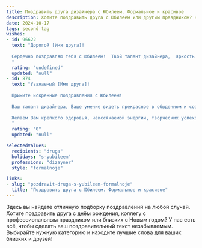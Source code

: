 ```yaml
---
title: Поздравить друга дизайнера с Юбилеем. Формальное и красивое
description: Хотите поздравить друга с Юбилеем или другим праздником? Наш ИИ создаст незабываемое поздравление, а вы обязательно выделитесь среди других.  
date: 2024-10-17
tags: second tag
wishes:
- id: 96622
  text: "Дорогой [Имя друга]!
  
  Сердечно поздравляю тебя с юбилеем!  Твой талант дизайнера,  яркость твоих идей и профессионализм всегда вызывали восхищение. Желаю тебе дальнейших творческих успехов, новых вдохновляющих проектов и реализации всех задуманных амбициозных планов. Пусть каждый день будет наполнен радостью, вдохновением и успехом! С юбилеем!
  "
  rating: "undefined"
  updated: "null"
- id: 874
  text: "Уважаемый [Имя друга]!
  
  Примите искренние поздравления с Юбилеем!
  
  Ваш талант дизайнера, Ваше умение видеть прекрасное в обыденном и создавать удивительные образы достойны восхищения. Пусть вдохновение никогда не покидает Вас, а каждый новый проект становится настоящим произведением искусства.
  
  Желаем Вам крепкого здоровья, неиссякаемой энергии, творческих успехов и благополучия!
  "
  rating: "0"
  updated: "null"

selectedValues:
  recipients: "druga"
  holidays: "s-yubileem"
  professions: "dizayner"
  style: "formalnoje"

links:
- slug: "pozdravit-druga-s-yubileem-formalnoje"
  title: "Поздравить друга с Юбилеем. Формальное и красивое"
---
```


Здесь вы найдете отличную подборку поздравлений на любой случай. 
Хотите поздравить друга с днём рождения, коллегу с профессиональным праздником или близких с Новым годом? У нас есть всё, чтобы сделать ваш поздравительный текст незабываемым. Выбирайте нужную категорию и находите лучшие слова для ваших близких и друзей!

